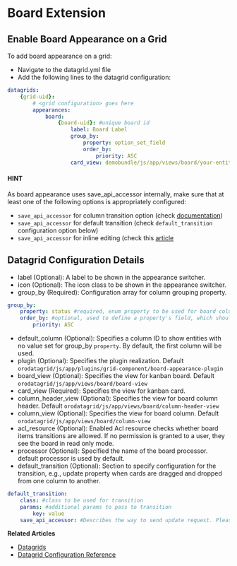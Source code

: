 <a id="customize-datagrids-extensions-board"></a>

# Board Extension

## Enable Board Appearance on a Grid

To add board appearance on a grid:

- Navigate to the datagrid.yml file
- Add the following lines to the datagrid configuration:

```yaml
datagrids:
    {grid-uid}:
        # <grid configuration> goes here
        appearances:
            board:
                {board-uid}: #unique board id
                    label: Board Label
                    group_by:
                        property: option_set_field
                        order_by:
                            priority: ASC
                    card_view: demobundle/js/app/views/board/your-entity-card-view
```

#### HINT
As board appearance uses save_api_accessor internally, make sure that at least one of the following options is appropriately configured:

* `save_api_accessor` for column transition option (check [documentation](../../../../../bundles/platform/UIBundle/client-side/api-accessor.md#bundle-docs-platform-ui-bundle-apiaccessor))
* `save_api_accessor` for default transition (check `default_transition` configuration option below)
* `save_api_accessor` for inline editing (check this [article](inline-editing.md#customize-datagrid-extensions-inline-editing)

## Datagrid Configuration Details

- label (Optional): A label to be shown in the appearance switcher.
- icon (Optional): The icon class to be shown in the appearance switcher.
- group_by (Required): Configuration array for column grouping property.

```yaml
group_by:
    property: status #required, enum property to be used for board columns
    order_by: #optional, used to define a property's field, which should be used for column sort order.
        priority: ASC
```

- default_column (Optional): Specifies a column ID to show entities with no value set for group_by `property`. By default, the first column will be used.
- plugin (Optional): Specifies the plugin realization. Default `orodatagrid/js/app/plugins/grid-component/board-appearance-plugin`
- board_view (Optional): Specifies the view for kanban board. Default `orodatagrid/js/app/views/board/board-view`
- card_view (Required): Specifies the view for kanban card.
- column_header_view (Optional): Specifies the view for board column header. Default `orodatagrid/js/app/views/board/column-header-view`
- column_view (Optional): Specifies the view for board column. Default `orodatagrid/js/app/views/board/column-view`
- acl_resource (Optional): Enabled Acl resource checks whether board items transitions are allowed. If no permission is granted to a user, they see the board in read only mode.
- processor (Optional): Specified the name of the board processor. default processor is used by default.
- default_transition (Optional): Section to specify configuration for the transition, e.g., update property when cards are dragged and dropped from one column to another.

```yaml
default_transition:
    class: #class to be used for transition
    params: #additional params to pass to transition
        key: value
    save_api_accessor: #Describes the way to send update request. Please see documentation for :ref:`oroui/js/tools/api-accessor <bundle-docs-platform-ui-bundle-apiaccessor>`.
```

**Related Articles**

* [Datagrids](../../../data-grids/index.md#data-grids)
* [Datagrid Configuration Reference](../../../../configuration/yaml/datagrids.md#reference-format-datagrids)
